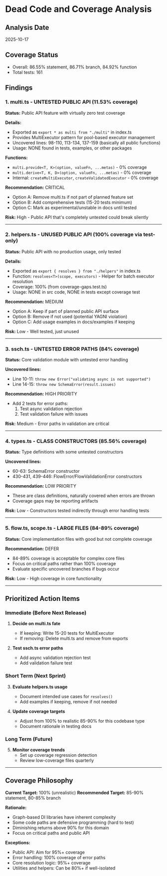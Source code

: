 # Dead Code and Coverage Analysis

## Analysis Date
2025-10-17

## Coverage Status
- Overall: 86.55% statement, 86.71% branch, 84.92% function
- Total tests: 161

## Findings

### 1. multi.ts - UNTESTED PUBLIC API (11.53% coverage)

**Status:** Public API feature with virtually zero test coverage

**Details:**
- Exported as `export * as multi from "./multi"` in index.ts
- Provides MultiExecutor pattern for pool-based executor management
- Uncovered lines: 98-110, 113-134, 137-159 (basically all public functions)
- Usage: NONE found in tests, examples, or other packages

**Functions:**
- `multi.provide<T, K>(option, valueFn, ...metas)` - 0% coverage
- `multi.derive<T, K, D>(option, valueFn, ...metas)` - 0% coverage
- Internal: `createMultiExecutor`, `createValidatedExecutor` - 0% coverage

**Recommendation:** CRITICAL
- Option A: Remove multi.ts if not part of planned feature set
- Option B: Add comprehensive tests (15-20 tests minimum)
- Option C: Mark as experimental/unstable in docs until tested

**Risk:** High - Public API that's completely untested could break silently

---

### 2. helpers.ts - UNUSED PUBLIC API (100% coverage via test-only)

**Status:** Public API with no production usage, only tested

**Details:**
- Exported as `export { resolves } from "./helpers"` in index.ts
- Function: `resolves<T>(scope, executors)` - Helper for batch executor resolution
- Coverage: 100% (from coverage-gaps.test.ts)
- Usage: NONE in src code, NONE in tests except coverage test

**Recommendation:** MEDIUM
- Option A: Keep if part of planned public API surface
- Option B: Remove if not used (potential YAGNI violation)
- Option C: Add usage examples in docs/examples if keeping

**Risk:** Low - Well tested, just unused

---

### 3. ssch.ts - UNTESTED ERROR PATHS (84% coverage)

**Status:** Core validation module with untested error handling

**Uncovered lines:**
- Line 10-11: `throw new Error("validating async is not supported")`
- Line 14-15: `throw new SchemaError(result.issues)`

**Recommendation:** HIGH PRIORITY
- Add 2 tests for error paths:
  1. Test async validation rejection
  2. Test validation failure with issues

**Risk:** Medium - Error paths in validation are critical

---

### 4. types.ts - CLASS CONSTRUCTORS (85.56% coverage)

**Status:** Type definitions with some untested constructors

**Uncovered lines:**
- 60-63: SchemaError constructor
- 430-431, 439-446: FlowError/FlowValidationError constructors

**Recommendation:** LOW PRIORITY
- These are class definitions, naturally covered when errors are thrown
- Coverage gaps may be reporting artifacts

**Risk:** Low - Constructors tested indirectly through error handling tests

---

### 5. flow.ts, scope.ts - LARGE FILES (84-89% coverage)

**Status:** Core implementation files with good but not complete coverage

**Recommendation:** DEFER
- 84-89% coverage is acceptable for complex core files
- Focus on critical paths rather than 100% coverage
- Evaluate specific uncovered branches if bugs occur

**Risk:** Low - High coverage in core functionality

---

## Prioritized Action Items

### Immediate (Before Next Release)
1. **Decide on multi.ts fate**
   - If keeping: Write 15-20 tests for MultiExecutor
   - If removing: Delete multi.ts and remove from exports

2. **Test ssch.ts error paths**
   - Add async validation rejection test
   - Add validation failure test

### Short Term (Next Sprint)
3. **Evaluate helpers.ts usage**
   - Document intended use cases for `resolves()`
   - Add examples if keeping, remove if not needed

4. **Update coverage targets**
   - Adjust from 100% to realistic 85-90% for this codebase type
   - Document rationale in testing docs

### Long Term (Future)
5. **Monitor coverage trends**
   - Set up coverage regression detection
   - Review low-coverage files quarterly

---

## Coverage Philosophy

**Current Target:** 100% (unrealistic)
**Recommended Target:** 85-90% statement, 80-85% branch

**Rationale:**
- Graph-based DI libraries have inherent complexity
- Some code paths are defensive programming (hard to test)
- Diminishing returns above 90% for this domain
- Focus on critical paths and public API

**Exceptions:**
- Public API: Aim for 95%+ coverage
- Error handling: 100% coverage of error paths
- Core resolution logic: 95%+ coverage
- Utilities and helpers: Can be 80%+ if well-isolated
